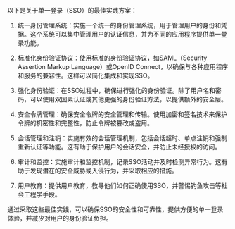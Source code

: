 以下是关于单一登录（SSO）的最佳实践方案：

1. 统一身份管理系统：实施一个统一的身份管理系统，用于管理用户的身份和凭据。这个系统可以集中管理用户的认证信息，并为不同的应用程序提供单一登录功能。

2. 标准化身份验证协议：使用标准的身份验证协议，如SAML（Security Assertion Markup Language）或OpenID Connect，以确保与各种应用程序和服务的兼容性。这样可以简化集成和实现SSO。

3. 强化身份验证：在SSO过程中，确保进行强化的身份验证。除了用户名和密码，可以使用双因素认证或其他更强的身份验证方法，以提供额外的安全层。

4. 安全令牌管理：确保安全令牌的安全管理和传输。使用加密和签名技术来保护令牌的机密性和完整性，防止令牌被篡改或盗用。

5. 会话管理和注销：实施有效的会话管理机制，包括会话超时、单点注销和强制重新认证等功能。这有助于保护用户的会话安全，并防止未经授权的访问。

6. 审计和监控：实施审计和监控机制，记录SSO活动并及时检测异常行为。这有助于发现潜在的安全威胁或入侵行为，并采取相应的措施。

7. 用户教育：提供用户教育，教导他们如何正确使用SSO，并警惕钓鱼攻击等社会工程学手段。

通过采取这些最佳实践，可以确保SSO的安全性和可靠性，提供方便的单一登录体验，并减少对用户的身份验证负担。